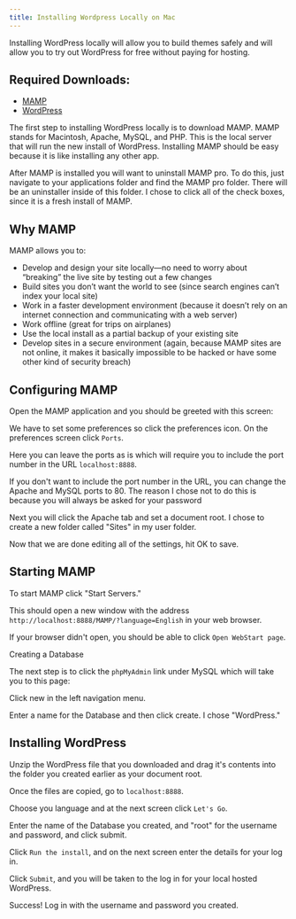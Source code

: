 ```yaml
---
title: Installing Wordpress Locally on Mac
---
```

Installing WordPress locally will allow you to build themes safely and will allow you to try out WordPress for free without paying for hosting.

## Required Downloads:

*   <a href='https://www.mamp.info/en/' target='_blank' rel='nofollow'>MAMP</a>
*   <a href='https://wordpress.org/about/' target='_blank' rel='nofollow'>WordPress</a>

The first step to installing WordPress locally is to download MAMP. MAMP stands for Macintosh, Apache, MySQL, and PHP. This is the local server that will run the new install of WordPress. Installing MAMP should be easy because it is like installing any other app.

After MAMP is installed you will want to uninstall MAMP pro. To do this, just navigate to your applications folder and find the MAMP pro folder. There will be an uninstaller inside of this folder. I chose to click all of the check boxes, since it is a fresh install of MAMP.

## Why MAMP

MAMP allows you to:

* Develop and design your site locally—no need to worry about “breaking” the live site by testing out a few changes
* Build sites you don’t want the world to see (since search engines can’t index your local site)
* Work in a faster development environment (because it doesn’t rely on an internet connection and communicating with a web   server)
* Work offline (great for trips on airplanes)
* Use the local install as a partial backup of your existing site
* Develop sites in a secure environment (again, because MAMP sites are not online, it makes it basically impossible to be  hacked or have some other kind of security breach)

## Configuring MAMP

Open the MAMP application and you should be greeted with this screen:

We have to set some preferences so click the preferences icon. On the preferences screen click `Ports`.

Here you can leave the ports as is which will require you to include the port number in the URL `localhost:8888`.

If you don't want to include the port number in the URL, you can change the Apache and MySQL ports to 80\. The reason I chose not to do this is because you will always be asked for your password

Next you will click the Apache tab and set a document root. I chose to create a new folder called "Sites" in my user folder.

Now that we are done editing all of the settings, hit OK to save.

## Starting MAMP

To start MAMP click "Start Servers."

This should open a new window with the address `http://localhost:8888/MAMP/?language=English` in your web browser.

If your browser didn't open, you should be able to click `Open WebStart page`.

Creating a Database

The next step is to click the `phpMyAdmin` link under MySQL which will take you to this page:

Click new in the left navigation menu.

Enter a name for the Database and then click create. I chose "WordPress."

## Installing WordPress

Unzip the WordPress file that you downloaded and drag it's contents into the folder you created earlier as your document root.

Once the files are copied, go to `localhost:8888`.

Choose you language and at the next screen click `Let's Go`.

Enter the name of the Database you created, and "root" for the username and password, and click submit.

Click `Run the install`, and on the next screen enter the details for your log in.

Click `Submit`, and you will be taken to the log in for your local hosted WordPress.

Success! Log in with the username and password you created.
